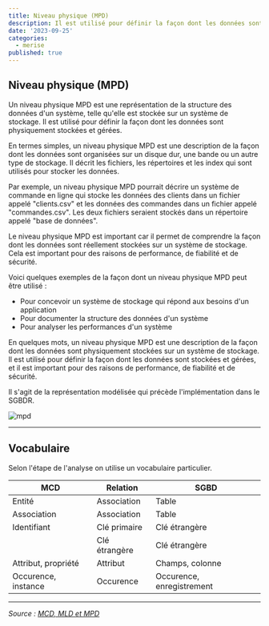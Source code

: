 ```yaml
---
title: Niveau physique (MPD)
description: Il est utilisé pour définir la façon dont les données sont stockées et gérées sur un système de stockage.
date: '2023-09-25'
categories:
  - merise
published: true
---
```


## Niveau physique (MPD)

Un niveau physique MPD est une représentation de la structure des données d'un système, telle qu'elle est stockée sur un système de stockage. Il est utilisé pour définir la façon dont les données sont physiquement stockées et gérées.

En termes simples, un niveau physique MPD est une description de la façon dont les données sont organisées sur un disque dur, une bande ou un autre type de stockage. Il décrit les fichiers, les répertoires et les index qui sont utilisés pour stocker les données.

Par exemple, un niveau physique MPD pourrait décrire un système de commande en ligne qui stocke les données des clients dans un fichier appelé "clients.csv" et les données des commandes dans un fichier appelé "commandes.csv". Les deux fichiers seraient stockés dans un répertoire appelé "base de données".

Le niveau physique MPD est important car il permet de comprendre la façon dont les données sont réellement stockées sur un système de stockage. Cela est important pour des raisons de performance, de fiabilité et de sécurité.

Voici quelques exemples de la façon dont un niveau physique MPD peut être utilisé :

* Pour concevoir un système de stockage qui répond aux besoins d'un application
* Pour documenter la structure des données d'un système
* Pour analyser les performances d'un système

En quelques mots, un niveau physique MPD est une description de la façon dont les données sont physiquement stockées sur un système de stockage. Il est utilisé pour définir la façon dont les données sont stockées et gérées, et il est important pour des raisons de performance, de fiabilité et de sécurité.

Il s'agit de la représentation modélisée qui précède l'implémentation dans le SGBDR.

![mpd](./images/merise-mpd.jpg)

---

## Vocabulaire

Selon l'étape de l'analyse on utilise un vocabulaire particulier.

| MCD                 | Relation      | SGBD                      |
| ------------------- | ------------- | ------------------------- |
| Entité              | Association   | Table                     |
| Association         | Association   | Table                     |
| Identifiant         | Clé primaire  | Clé étrangère             |
|                     | Clé étrangère | Clé étrangère             |
| Attribut, propriété | Attribut      | Champs, colonne           |
| Occurence, instance | Occurence     | Occurence, enregistrement |

---

_Source : [MCD, MLD et MPD](https://louisvandevelde.be/index.php?dos=my&fic=meris)_
